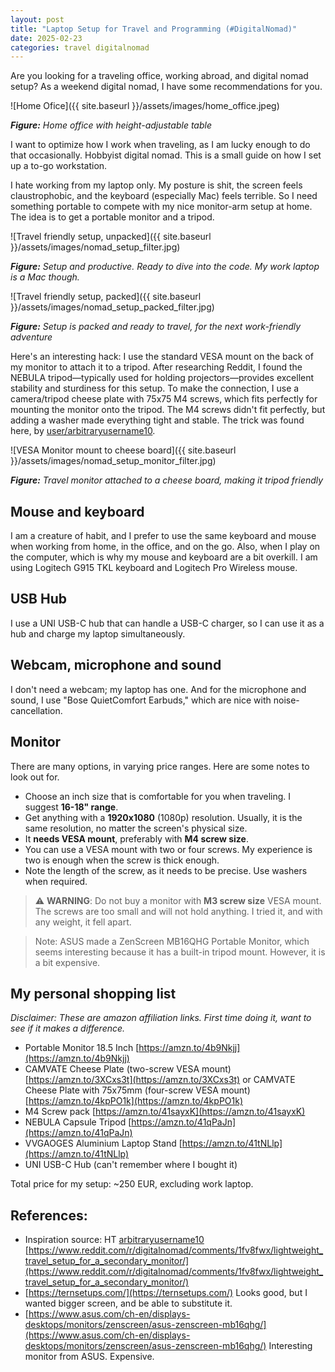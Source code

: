 ```yaml
---
layout: post
title: "Laptop Setup for Travel and Programming (#DigitalNomad)"
date: 2025-02-23
categories: travel digitalnomad
---
```


Are you looking for a traveling office, working abroad, and digital nomad setup?
As a weekend digital nomad, I have some recommendations for you.

![Home Ofice]({{ site.baseurl }}/assets/images/home_office.jpeg)

***Figure:** Home office with height-adjustable table*

I want to optimize how I work when traveling,
as I am lucky enough to do that occasionally. Hobbyist digital nomad.
This is a small guide on how I set up a to-go workstation.

I hate working from my laptop only. My posture is shit, the screen feels claustrophobic, and the keyboard (especially Mac) feels terrible. So I need something portable to compete with my nice monitor-arm setup at home. The idea is to get a portable monitor and a tripod.

![Travel friendly setup, unpacked]({{ site.baseurl }}/assets/images/nomad_setup_filter.jpg)

***Figure:** Setup and productive. Ready to dive into the code. My work laptop is a Mac though.*

![Travel friendly setup, packed]({{ site.baseurl }}/assets/images/nomad_setup_packed_filter.jpg)

***Figure:** Setup is packed and ready to travel, for the next work-friendly adventure*

Here's an interesting hack: I use the standard VESA mount on the back of my monitor to attach it to a tripod. After researching Reddit, I found the NEBULA tripod—typically used for holding projectors—provides excellent stability and sturdiness for this setup. To make the connection, I use a camera/tripod cheese plate with 75x75 M4 screws, which fits perfectly for mounting the monitor onto the tripod.
The M4 screws didn't fit perfectly, but adding a washer made everything tight and stable.
The trick was found here, by [user/arbitraryusername10](https://www.reddit.com/user/arbitraryusername10/).

![VESA Monitor mount to cheese board]({{ site.baseurl }}/assets/images/nomad_setup_monitor_filter.jpg)

***Figure:** Travel monitor attached to a cheese board, making it tripod friendly*

## Mouse and keyboard

I am a creature of habit, and I prefer to use the same keyboard and mouse when working from home, in the office, and on the go. Also, when I play on the computer, which is why my mouse and keyboard are a bit overkill.
I am using Logitech G915 TKL keyboard and Logitech Pro Wireless mouse.

## USB Hub

I use a UNI USB-C hub that can handle a USB-C charger, so I can use it as a hub and charge my laptop simultaneously.

## Webcam, microphone and sound

I don't need a webcam; my laptop has one. And for the microphone and sound, I use "Bose QuietComfort Earbuds," which are nice with noise-cancellation.

## Monitor

There are many options, in varying price ranges. Here are some notes to look out for.

- Choose an inch size that is comfortable for you when traveling. I suggest **16-18" range**.
- Get anything with a **1920x1080** (1080p) resolution. Usually, it is the same resolution, no matter the screen's physical size.
- It **needs VESA mount**, preferably with **M4 screw size**.
- You can use a VESA mount with two or four screws. My experience is two is enough when the screw is thick enough.
- Note the length of the screw, as it needs to be precise. Use washers when required.

> ⚠️ __WARNING__: Do not buy a monitor with **M3 screw size** VESA mount. The screws are too small and will not hold anything. I tried it, and with any weight, it fell apart.

> Note: ASUS made a ZenScreen MB16QHG Portable Monitor, which seems interesting because it has a built-in tripod mount. However, it is a bit expensive.

## My personal shopping list

*Disclaimer: These are amazon affiliation links. First time doing it, want to see if it makes a difference.*

- Portable Monitor 18.5 Inch [https://amzn.to/4b9Nkjj](https://amzn.to/4b9Nkjj)
- CAMVATE Cheese Plate (two-screw VESA mount) [https://amzn.to/3XCxs3t](https://amzn.to/3XCxs3t) or
  CAMVATE Cheese Plate with 75x75mm (four-screw VESA mount) [https://amzn.to/4kpPO1k](https://amzn.to/4kpPO1k)
- M4 Screw pack [https://amzn.to/41sayxK](https://amzn.to/41sayxK)
- NEBULA Capsule Tripod [https://amzn.to/41qPaJn](https://amzn.to/41qPaJn)
- VVGAOGES Aluminium Laptop Stand [https://amzn.to/41tNLlp](https://amzn.to/41tNLlp)
- UNI USB-C Hub (can't remember where I bought it)

Total price for my setup: ~250 EUR, excluding work laptop.

## References:

 - Inspiration source: HT [arbitraryusername10](https://www.reddit.com/user/arbitraryusername10/)
   [https://www.reddit.com/r/digitalnomad/comments/1fv8fwx/lightweight_travel_setup_for_a_secondary_monitor/](https://www.reddit.com/r/digitalnomad/comments/1fv8fwx/lightweight_travel_setup_for_a_secondary_monitor/)
 - [https://ternsetups.com/](https://ternsetups.com/) Looks good, but I wanted bigger screen, and be able to substitute it.
 - [https://www.asus.com/ch-en/displays-desktops/monitors/zenscreen/asus-zenscreen-mb16qhg/](https://www.asus.com/ch-en/displays-desktops/monitors/zenscreen/asus-zenscreen-mb16qhg/) Interesting monitor from ASUS. Expensive.
